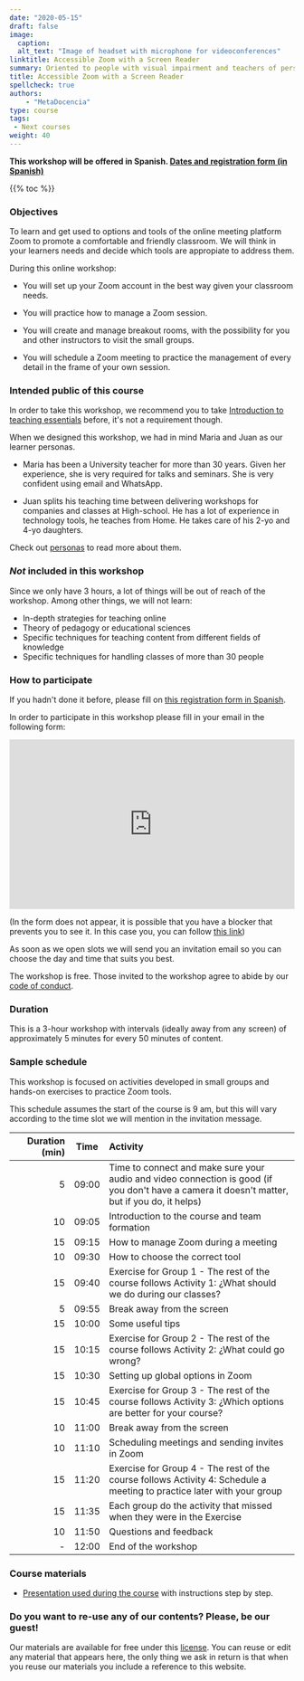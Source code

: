 ```yaml
---
date: "2020-05-15"
draft: false
image:
  caption:
  alt_text: "Image of headset with microphone for videoconferences"
linktitle: Accessible Zoom with a Screen Reader
summary: Oriented to people with visual impairment and teachers of persons with visual impairment. 
title: Accessible Zoom with a Screen Reader
spellcheck: true
authors: 
    - "MetaDocencia"
type: course
tags:
 - Next courses
weight: 40
---
```


**This workshop will be offered in Spanish. [Dates and registration form (in Spanish)](https://www.metadocencia.org/curso/zoom/)**

{{% toc %}}

### Objectives 

To learn and get used to options and tools of the online meeting platform Zoom to promote a comfortable and friendly classroom. We will think in your learners needs and decide which tools are appropiate to address them.

During this online workshop:

* You will set up your Zoom account in the best way given your classroom needs.

* You will practice how to manage a Zoom session.

* You will create and manage breakout rooms, with the possibility for you and other instructors to visit the small groups.

* You will schedule a Zoom meeting to practice the management of every detail in the frame of your own session.

### Intended public of this course

In order to take this workshop, we recommend you to take [Introduction to teaching essentials](https://metadocencia.netlify.app/en/curso/intro-abc-online/) before, it's not a requirement though.

When we designed this workshop, we had in mind Maria and Juan as our learner personas.

* Maria has been a University teacher for more than 30 years. Given her experience, she is very required for talks and seminars. She is very confident using email and WhatsApp.

* Juan splits his teaching time between delivering workshops for companies and classes at High-school. He has a lot of experience in technology tools, he teaches from Home. He takes care of his 2-yo and 4-yo daughters. 
 
Check out [personas](https://metadocencia.netlify.app/personas/) to read more about them.


### _Not_ included in this workshop

Since we only have 3 hours, a lot of things will be out of reach of the workshop. Among other things, we will not learn:

* In-depth strategies for teaching online
* Theory of pedagogy or educational sciences
* Specific techniques for teaching content from different fields of knowledge
* Specific techniques for handling classes of more than 30 people

### How to participate 

If you hadn't done it before, please fill on 
[this registration form in Spanish](https://docs.google.com/forms/d/e/1FAIpQLScC20Me-fX7UmCNhNswulYfOVQF4XiyIHgtde_R8CWreCmWhA/viewform). 

In order to participate in this workshop please fill in your email in the following  form:

<iframe 
  src="https://script.google.com/macros/s/AKfycbxrgsArPvJSoyJ-ZGqFS2i3X7f7RJvJTu8YBDCdEXHeANsgZTzDSKbu-9T5qQN_c0fyrA/exec"
  frameBorder="0",
  title = "Formulario de pre-inscripción",
  width="100%",
  height = 300px,
  vertical-align="text-top">
  Explorador no compatible.
</iframe> 

(In the form does not appear, it is possible that you have a blocker that prevents you to see it. In this case you, you can follow [this link](https://script.google.com/macros/s/AKfycbxrgsArPvJSoyJ-ZGqFS2i3X7f7RJvJTu8YBDCdEXHeANsgZTzDSKbu-9T5qQN_c0fyrA/exec))

As soon as we open slots we will send you an invitation email so you can choose the day and time that suits you best. 

The workshop is free. Those invited to the workshop agree to abide by our [code of conduct](https://metadocencia.org/cdc/). 

### Duration

This is a 3-hour workshop with intervals (ideally away from any screen) of approximately 5 minutes for every 50 minutes of content.

### Sample schedule 

This workshop is focused on activities developed in small groups and hands-on exercises to practice Zoom tools.

This schedule assumes the start of the course is 9 am, but this will vary according to the time slot we will mention in the invitation message.

|  Duration (min) |Time   |  Activity  |
| ---:  | :------:|:----------- |
 | 5  <img width="150"/>| 09:00  | Time to connect and make sure your audio and video connection is good (if you don't have a camera it doesn't matter, but if you do, it helps)|
 | 10 | 09:05  | Introduction to the course and team formation |
 | 15 | 09:15  | How to manage Zoom during a meeting | 
 | 10  | 09:30  | How to choose the correct tool | 
 | 15 | 09:40  | Exercise for Group 1 - The rest of the course follows Activity 1: ¿What should we do during our classes? |
 | 5  | 09:55  |   Break away from the screen |
 | 15 | 10:00  | Some useful tips |
 | 15 | 10:15 |  Exercise for Group 2 - The rest of the course follows Activity 2: ¿What could go wrong? |
 | 15 | 10:30 | Setting up global options in Zoom |
 | 15 | 10:45 | Exercise for Group 3 - The rest of the course follows Activity 3: ¿Which options are better for your course? |
 | 10  | 11:00 |   Break away from the screen |
 | 10 | 11:10 | Scheduling meetings and sending invites in Zoom |
 | 15 | 11:20 | Exercise for Group 4 - The rest of the course follows Activity 4: Schedule a meeting to practice later with your group
 | 15 | 11:35 | Each group do the activity that missed when they were in the Exercise |
 | 10 | 11:50 | Questions and feedback |
 |  - | 12:00 | End of the workshop |


### Course materials

* [Presentation used during the course](https://docs.google.com/presentation/d/1RnLcOo-x1EML7i-hOgAlw9qB3PIEJ6Y4Wb3JVpUmsrc/edit) with instructions step by step.

### Do you want to re-use any of our contents? Please, be our guest!

Our materials are available for free under this [license](https://creativecommons.org/licenses/by/4.0/deed.es). You can reuse or edit any material that appears here, the only thing we ask in return is that when you reuse our materials you include a reference to this website.
